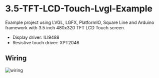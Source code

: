 # 3.5-TFT-LCD-Touch-Lvgl-Example
Example project using LVGL, LGFX, PlatformIO, Square Line and Arduino framework with 3.5 inch 480x320 TFT LCD Touch screen. 

- Display driver: ILI9488
- Resistive touch driver: XPT2046

## Wiring

![wiring](https://i.imgur.com/YNW2pML.png)
